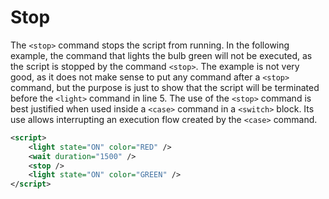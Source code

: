 # Stop

The `<stop>` command stops the script from running. In the following example, the command that lights the bulb green will not be executed, as the script is stopped by the command `<stop>`. The example is not very good, as it does not make sense to put any command after a `<stop>` command, but the purpose is just to show that the script will be terminated before the `<light>` command in line 5. The use of the `<stop>` command is best justified when used inside a `<case>` command in a `<switch>` block. Its use allows interrupting an execution flow created by the `<case>` command.

```xml title="stop_example.xml" linenums="1"
<script>
    <light state="ON" color="RED" />
    <wait duration="1500" />
    <stop />
    <light state="ON" color="GREEN" />
</script>
```